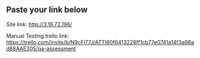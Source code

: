 ## Paste your link below
Site link:
http://3.19.72.196/

Manual Testing trello link:
https://trello.com/invite/b/N9cFi77J/ATTI80f6413228ff1cb77e0741a14f3a98ad88AAE305/qa-assessment




